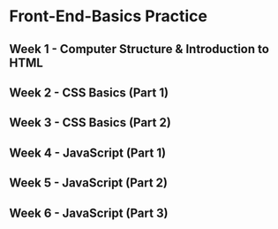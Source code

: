 # Front-End-Basics Practice

## Week 1 - Computer Structure & Introduction to HTML

## Week 2 - CSS Basics (Part 1)

## Week 3 - CSS Basics (Part 2)

## Week 4 - JavaScript (Part 1)

## Week 5 - JavaScript (Part 2)

## Week 6 - JavaScript (Part 3)
